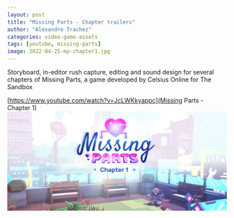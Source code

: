 ```yaml
---
layout: post
title: "Missing Parts - Chapter trailers"
author: "Alexandre Trachez"
categories: video-game-assets
tags: [youtube, missing-parts]
image: 2022-04-25-mp-chapter1.jpg
---
```


Storyboard, in-editor rush capture, editing and sound design for several chapters of Missing Parts, a game developed by Celsius Online for The Sandbox

[https://www.youtube.com/watch?v=JcLWKkyappc](Missing Parts - Chapter 1)
[![MissingParts - Chapter 1](../assets/img/2022-04-25-mp-chapter1.jpg)](https://www.youtube.com/watch?v=JcLWKkyappc)
